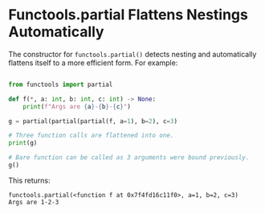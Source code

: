 # Functools.partial Flattens Nestings Automatically

The constructor for `functools.partial()` detects nesting and automatically flattens
itself to a more efficient form. For example:

```python

from functools import partial

def f(*, a: int, b: int, c: int) -> None:
    print(f"Args are {a}-{b}-{c}")

g = partial(partial(partial(f, a=1), b=2), c=3)

# Three function calls are flattened into one.
print(g)

# Bare function can be called as 3 arguments were bound previously.
g()
```

This returns:

```
functools.partial(<function f at 0x7f4fd16c11f0>, a=1, b=2, c=3)
Args are 1-2-3
```
